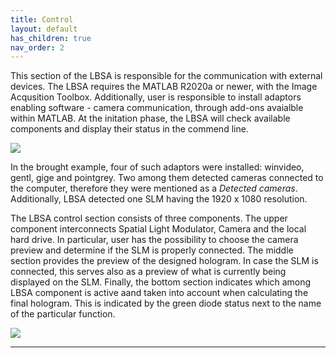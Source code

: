 ```yaml
---
title: Control
layout: default
has_children: true
nav_order: 2
---
```


This section of the LBSA is responsible for the communication with external devices. The LBSA requires the MATLAB R2020a or newer, with the Image Acqusition Toolbox. Additionally, user is responsible to install adaptors enabling software - camera communication, through add-ons avaialble within MATLAB. At the initation phase, the LBSA will check available components and display their status in the commend line.

![](/lbsa/assets/images/Command_line.png)

In the brought example, four of such adaptors were installed: winvideo, gentl, gige and pointgrey. Two among them detected cameras connected to the computer, therefore they were mentioned as a _Detected cameras_. Additionally, LBSA detected one SLM having the 1920 x 1080 resolution.

The LBSA control section consists of three components. The upper component interconnects Spatial Light Modulator, Camera and the local hard drive. In particular, user has the possibility to choose the camera preview and determine if the SLM is properly connected. The middle section provides the preview of the designed hologram. In case the SLM is connected, this serves also as a preview of what is currently being displayed on the SLM. Finally, the bottom section indicates which among LBSA component is active aand taken into account when calculating the final hologram. This is indicated by the green diode status next to the name of the particular function. 

![](/lbsa/assets/images/Control_full.png)



----
